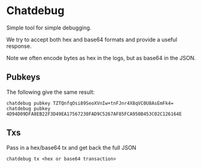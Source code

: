 # Chatdebug

Simple tool for simple debugging.

We try to accept both hex and base64 formats and provide a useful response.

Note we often encode bytes as hex in the logs, but as base64 in the JSON.

## Pubkeys

The following give the same result:

```
chatdebug pubkey TZTQnfqOsi89SeoXVnIw+tnFJnr4X8qVC0U8AsEmFk4=
chatdebug pubkey 4D94D09DFA8EB22F3D49EA17567230FAD9C5267AF85FCA950B453C02C126164E
```

## Txs

Pass in a hex/base64 tx and get back the full JSON

```
chatdebug tx <hex or base64 transaction>
```
